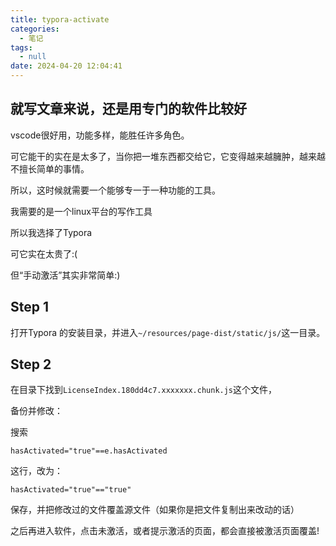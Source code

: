 ```yaml
---
title: typora-activate
categories:
  - 笔记
tags:
  - null
date: 2024-04-20 12:04:41
---
```


## 就写文章来说，还是用专门的软件比较好

vscode很好用，功能多样，能胜任许多角色。

可它能干的实在是太多了，当你把一堆东西都交给它，它变得越来越臃肿，越来越不擅长简单的事情。

所以，这时候就需要一个能够专一于一种功能的工具。

我需要的是一个linux平台的写作工具

所以我选择了Typora

可它实在太贵了:(

但“手动激活”其实非常简单:)

## Step 1

打开Typora 的安装目录，并进入`~/resources/page-dist/static/js/`这一目录。

## Step 2

在目录下找到`LicenseIndex.180dd4c7.xxxxxxx.chunk.js`这个文件，

备份并修改：

搜索

`hasActivated="true"==e.hasActivated`

这行，改为：

`hasActivated="true"=="true"`

保存，并把修改过的文件覆盖源文件（如果你是把文件复制出来改动的话）

之后再进入软件，点击未激活，或者提示激活的页面，都会直接被激活页面覆盖!